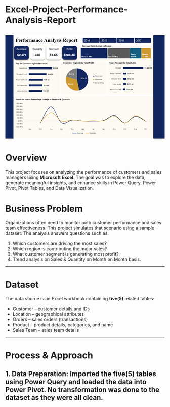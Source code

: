 # Excel-Project-Performance-Analysis-Report
![(https://github.com/Pelumi-Analyst/Excel-Project-Performance-Analysis-Report/blob/2f6f0a1c6d1136568ec8855b23d9203a376be005/Excel%20Project.png)](https://github.com/Pelumi-Analyst/Excel-Project-Performance-Analysis-Report/blob/2f6f0a1c6d1136568ec8855b23d9203a376be005/Excel%20Project.png)
---
# Overview
This project focuses on analyzing the performance of customers and sales managers using **Microsoft Excel**. The goal was to explore the data, generate meaningful insights, and enhance skills in Power Query, Power Pivot, Pivot Tables, and Data Visualization.

# Business Problem
Organizations often need to monitor both customer performance and sales team effectiveness. This project simulates that scenario using a sample dataset. The analysis answers questions such as:
1. Which customers are driving the most sales?
2. Which region is contributing the major sales?
3. What customer segment is generating most profit?
4. Trend analysis on Sales & Quantity on Month on Month basis.
---

# Dataset
The data source is an Excel workbook containing **five(5)** related tables:
- Customer – customer details and IDs
- Location – geographical attributes
- Orders – sales orders (transactions)
- Product – product details, categories, and name
- Sales Team – sales team details
---
# Process & Approach
## 1. Data Preparation: Imported the five(5) tables using **Power Query** and loaded the data into **Power Pivot**. No transformation was done to the dataset as they were all clean.
